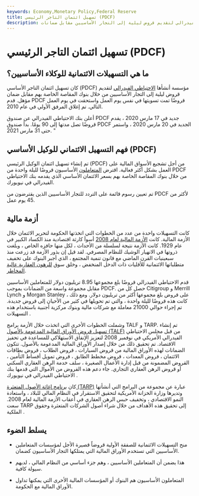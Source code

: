 ```yaml
---
keywords: Economy,Monetary Policy,Federal Reserve
title: تسهيل ائتمان التاجر الرئيسي (PDCF)
description: كان تسهيل ائتمان التاجر الأساسي مؤسسة أنشأها الاحتياطي الفيدرالي لتقديم قروض ليلية إلى التجار الأساسيين مقابل ضمانات.
---
```


# تسهيل ائتمان التاجر الرئيسي (PDCF)
## ما هي التسهيلات الائتمانية للوكلاء الأساسيين؟

كان تسهيل ائتمان التاجر الأساسي (PDCF) مؤسسة أنشأها [الاحتياطي الفيدرالي](/federalreservebank) لتقديم قروض ليلية إلى التجار الأساسيين من خلال بنوك المقاصة الخاصة بهم مقابل ضمان مؤهل. قدم PDCF قروضًا تمت تسويتها في نفس يوم العمل واستحقت في يوم العمل التالي. تم إغلاق المرفق الأولي في عام 2010.

أعلن بنك الاحتياطي الفيدرالي عن صندوق PDCF جديد في 17 مارس 2020 ، يقدم قروضًا تصل مدتها إلى 90 يومًا. بدأ صندوق PDCF الجديد في 20 مارس 2020 ، واستمر حتى 31 مارس 2021. "

## فهم التسهيل الائتماني للوكيل الأساسي (PDCF)

تم إنشاء تسهيل ائتمان الوكيل الرئيسي (PDCF) من أجل تشجيع الأسواق المالية على العمل بشكل أكثر فعالية. اقترض [المتعاملون](/primarydealer) الأساسيون قروضًا لليلة واحدة من PDCF من خلال بنوك المقاصة الخاصة بهم بسعر الائتمان الأساسي الذي يقدمه بنك الاحتياطي الفيدرالي في نيويورك.

تم تعيين رسوم قائمة على التردد للتجار الأساسيين الذين يقترضون من PDCF لأكثر من 45 يوم عمل.

## أزمة مالية

كانت التسهيلات واحدة من عدد من الخطوات التي اتخذتها الحكومة لتحرير الائتمان خلال الأزمة المالية. كانت [الأزمة المالية لعام 2008](/credit-crisis) أسوأ كارثة اقتصادية منذ الكساد الكبير في عام 1929. كانت الأزمة نتيجة لسلسلة من الأحداث ، لكل منها حافزه الخاص ، وبلغت ذروتها في الانهيار الوشيك للنظام المصرفي. لقد قيل إن بذور الأزمة قد زرعت منذ سبعينيات القرن الماضي مع قانون تنمية المجتمع ، الذي أجبر البنوك على تخفيف متطلباتها الائتمانية للأقليات ذات الدخل المنخفض ، وخلق سوق [للرهون العقارية عالية المخاطر](/subprime_mortgage).

قدم الاحتياطي الفيدرالي قروضًا بلغ مجموعها 8.95 تريليون دولار للمتعاملين الأساسيين مقابل مجموعة واسعة من الضمانات بموجب PDCF. حصل كل من Citigroup و Merrill Lynch و Morgan Stanley على قروض بلغ مجموعها أكثر من تريليون دولار. ومع ذلك ، كانت هذه قروضًا لليلة واحدة ، والتي تم تحويلها في كثير من الأحيان إلى قروض جديدة. تم إجراء حوالي 21000 معاملة مع شركات مالية وبنوك مركزية أجنبية باستخدام هذه التسهيلات .

وشملت الخطوات الأخرى التي اتخذت خلال الأزمة برامج TALF و TARP. تم إنشاء [تسهيل قروض الأوراق المالية المدعومة بالأصول (TALF)](/talf) من قبل مجلس الاحتياطي الفيدرالي الأمريكي في نوفمبر 2008 لتعزيز الإنفاق الاستهلاكي للمساعدة في تحفيز الاقتصاد. تم تحقيق ذلك من خلال إصدار الأوراق المالية المدعومة بالأصول. تتكون الضمانات لهذه الأوراق المالية من قروض السيارات ، قروض الطلاب ، قروض بطاقات الائتمان ، قروض المعدات ، قروض مخطط الطابق ، قروض تمويل أقساط التأمين ، القروض المضمونة من قبل إدارة الأعمال الصغيرة ، سلف خدمة الرهن العقاري السكني أو قروض الرهن العقاري التجاري. جاء دعم هذه القروض من الأموال التي قدمها بنك الاحتياطي الفيدرالي في نيويورك .

كان [برنامج إغاثة الأصول المتعثرة (TARP)](/troubled-asset-relief-program-tarp) عبارة عن مجموعة من البرامج التي أنشأتها وتديرها وزارة الخزانة الأمريكية لتحقيق الاستقرار في النظام المالي للبلاد ، واستعادة النمو الاقتصادي ، وتخفيف حبس الرهن العقاري في أعقاب الأزمة المالية لعام 2008. سعت TARP إلى تحقيق هذه الأهداف من خلال شراء أصول الشركات المتعثرة وحقوق الملكية .

## يسلط الضوء

- منح التسهيلات الائتمانية للصفقة الأولية قروضاً قصيرة الأجل لمؤسسات المتعاملين الأساسيين التي تستخدم الأوراق المالية التي يمتلكها التجار الأساسيون كضمان.

- هذا يضمن أن المتعاملين الأساسيين ، وهم جزء أساسي من النظام المالي ، لديهم سيولة كافية.

- المتعاملون الأساسيون هم البنوك أو المؤسسات المالية الأخرى التي يمكنها تداول الأوراق المالية مع الحكومة.

